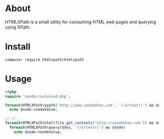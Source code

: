 
# About

HTMLXPath is a small utility for consuming HTML web pages and querying using XPath.

# Install

`composer require htmlxpath/htmlxpath`

# Usage

```php
<?php
require 'vendor/autoload.php';

foreach(HTMLXPath\xpath('http://www.seanbehan.com', '//a/text()') as $node)
  echo $node->nodeValue;

// or...
foreach(HTMLXPath\html(file_get_contents('http://seanbehan.com')) as $doc)
  foreach(HTMLXPath\query($doc, '//a/text()') as $node)
    echo $node->nodeValue;

```
